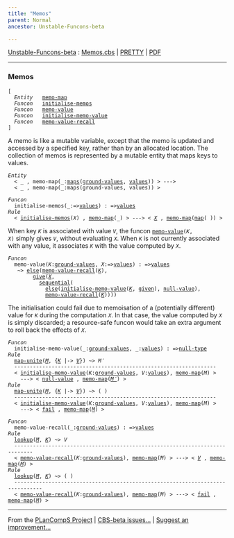 ```yaml
---
title: "Memos"
parent: Normal
ancestor: Unstable-Funcons-beta

---
```


[Unstable-Funcons-beta] : [Memos.cbs] \| [PRETTY] \| [PDF]


----
### Memos
<div class="highlighter-rouge"><pre class="highlight"><code>[
  <i class="keyword">Entity</i>   <span class="name"><a href="#Name_memo-map">memo-map</a></span>
  <i class="keyword">Funcon</i>   <span class="name"><a href="#Name_initialise-memos">initialise-memos</a></span>
  <i class="keyword">Funcon</i>   <span class="name"><a href="#Name_memo-value">memo-value</a></span>
  <i class="keyword">Funcon</i>   <span class="name"><a href="#Name_initialise-memo-value">initialise-memo-value</a></span>
  <i class="keyword">Funcon</i>   <span class="name"><a href="#Name_memo-value-recall">memo-value-recall</a></span>
]</code></pre></div>


A memo is like a mutable variable, except that the memo is updated and
accessed by a specified key, rather than by an allocated location. The
collection of memos is represented by a mutable entity that maps keys
to values.

<div class="highlighter-rouge"><pre class="highlight"><code><i class="keyword">Entity</i> 
  < _ , <span class="ent-name"><span id="Name_memo-map">memo-map</span></span>(_:<span class="name"><a href="../../../../Funcons-beta/Values/Composite/Maps/index.html#Name_maps">maps</a></span>(<span class="name"><a href="../../../../Funcons-beta/Values/Value-Types/index.html#Name_ground-values">ground-values</a></span>, <span class="name"><a href="../../../../Funcons-beta/Values/Value-Types/index.html#Name_values">values</a></span>)) > --->
  < _ , <span class="ent-name">memo-map</span>(_:<span class="name">maps</span>(<span class="name">ground-values</span>, <span class="name">values</span>)) ></code></pre></div>

<div class="highlighter-rouge"><pre class="highlight"><code><i class="keyword">Funcon</i>
  <span class="name"><span id="Name_initialise-memos">initialise-memos</span></span>(_:=><span class="name"><a href="../../../../Funcons-beta/Values/Value-Types/index.html#Name_values">values</a></span>) : =><span class="name"><a href="../../../../Funcons-beta/Values/Value-Types/index.html#Name_values">values</a></span>
<i class="keyword">Rule</i>
  < <span class="name"><a href="#Name_initialise-memos">initialise-memos</a></span>(<span id="Variable102_X"><i class="var">X</i></span>) , <span class="ent-name"><a href="#Name_memo-map">memo-map</a></span>(_) > ---> < <a href="#Variable102_X"><i class="var">X</i></a> , <span class="ent-name"><a href="#Name_memo-map">memo-map</a></span>(<span class="name"><a href="../../../../Funcons-beta/Values/Composite/Maps/index.html#Name_map">map</a></span>( )) ></code></pre></div>


When key <code><i class="var">K</i></code> is associated with value <code><i class="var">V</i></code>, the funcon <code><span class="name"><a href="#Name_memo-value">memo-value</a></span>(<i class="var">K</i>, <i class="var">X</i>)</code>
simply gives <code><i class="var">V</i></code>, without evaluating <code><i class="var">X</i></code>. When <code><i class="var">K</i></code> is not currently
associated with any value, it associates <code><i class="var">K</i></code> with the value computed
by <code><i class="var">X</i></code>.

<div class="highlighter-rouge"><pre class="highlight"><code><i class="keyword">Funcon</i>
  <span class="name"><span id="Name_memo-value">memo-value</span></span>(<span id="Variable279_K"><i class="var">K</i></span>:<span class="name"><a href="../../../../Funcons-beta/Values/Value-Types/index.html#Name_ground-values">ground-values</a></span>, <span id="Variable288_X"><i class="var">X</i></span>:=><span class="name"><a href="../../../../Funcons-beta/Values/Value-Types/index.html#Name_values">values</a></span>) : =><span class="name"><a href="../../../../Funcons-beta/Values/Value-Types/index.html#Name_values">values</a></span>
   ~> <span class="name"><a href="../../../../Funcons-beta/Computations/Abnormal/Failing/index.html#Name_else">else</a></span>(<span class="name"><a href="#Name_memo-value-recall">memo-value-recall</a></span>(<a href="#Variable279_K"><i class="var">K</i></a>),
        <span class="name"><a href="../../../../Funcons-beta/Computations/Normal/Giving/index.html#Name_give">give</a></span>(<a href="#Variable288_X"><i class="var">X</i></a>,
          <span class="name"><a href="../../../../Funcons-beta/Computations/Normal/Flowing/index.html#Name_sequential">sequential</a></span>(
            <span class="name"><a href="../../../../Funcons-beta/Computations/Abnormal/Failing/index.html#Name_else">else</a></span>(<span class="name"><a href="#Name_initialise-memo-value">initialise-memo-value</a></span>(<a href="#Variable279_K"><i class="var">K</i></a>, <span class="name"><a href="../../../../Funcons-beta/Computations/Normal/Giving/index.html#Name_given">given</a></span>), <span class="name"><a href="../../../../Funcons-beta/Values/Primitive/Null/index.html#Name_null-value">null-value</a></span>),
            <span class="name"><a href="#Name_memo-value-recall">memo-value-recall</a></span>(<a href="#Variable279_K"><i class="var">K</i></a>))))</code></pre></div>


The initialisation could fail due to memoisation of a (potentially
different) value for <code><i class="var">K</i></code> during the computation <code><i class="var">X</i></code>. In that case,
the value computed by <code><i class="var">X</i></code> is simply discarded; a resource-safe
funcon would take an extra argument to roll back the effects of <code><i class="var">X</i></code>.

<div class="highlighter-rouge"><pre class="highlight"><code><i class="keyword">Funcon</i>
  <span class="name"><span id="Name_initialise-memo-value">initialise-memo-value</span></span>(_:<span class="name"><a href="../../../../Funcons-beta/Values/Value-Types/index.html#Name_ground-values">ground-values</a></span>, _:<span class="name"><a href="../../../../Funcons-beta/Values/Value-Types/index.html#Name_values">values</a></span>) : =><span class="name"><a href="../../../../Funcons-beta/Values/Primitive/Null/index.html#Name_null-type">null-type</a></span>
<i class="keyword">Rule</i>
  <span class="name"><a href="../../../../Funcons-beta/Values/Composite/Maps/index.html#Name_map-unite">map-unite</a></span>(<a href="#Variable542_M"><i class="var">M</i></a>, {<a href="#Variable518_K"><i class="var">K</i></a> |-> <a href="#Variable526_V"><i class="var">V</i></a>}) ~> <span id="Variable506_M'"><i class="var">M&prime;</i></span>
  -----------------------------------------------------------------
  < <span class="name"><a href="#Name_initialise-memo-value">initialise-memo-value</a></span>(<span id="Variable518_K"><i class="var">K</i></span>:<span class="name"><a href="../../../../Funcons-beta/Values/Value-Types/index.html#Name_ground-values">ground-values</a></span>, <span id="Variable526_V"><i class="var">V</i></span>:<span class="name"><a href="../../../../Funcons-beta/Values/Value-Types/index.html#Name_values">values</a></span>), <span class="ent-name"><a href="#Name_memo-map">memo-map</a></span>(<span id="Variable542_M"><i class="var">M</i></span>) >
    ---> < <span class="name"><a href="../../../../Funcons-beta/Values/Primitive/Null/index.html#Name_null-value">null-value</a></span> , <span class="ent-name"><a href="#Name_memo-map">memo-map</a></span>(<a href="#Variable506_M'"><i class="var">M&prime;</i></a>) >
<i class="keyword">Rule</i>
  <span class="name"><a href="../../../../Funcons-beta/Values/Composite/Maps/index.html#Name_map-unite">map-unite</a></span>(<a href="#Variable644_M"><i class="var">M</i></a>, {<a href="#Variable620_K"><i class="var">K</i></a> |-> <a href="#Variable628_V"><i class="var">V</i></a>}) ~> ( )
  -----------------------------------------------------------------
  < <span class="name"><a href="#Name_initialise-memo-value">initialise-memo-value</a></span>(<span id="Variable620_K"><i class="var">K</i></span>:<span class="name"><a href="../../../../Funcons-beta/Values/Value-Types/index.html#Name_ground-values">ground-values</a></span>, <span id="Variable628_V"><i class="var">V</i></span>:<span class="name"><a href="../../../../Funcons-beta/Values/Value-Types/index.html#Name_values">values</a></span>), <span class="ent-name"><a href="#Name_memo-map">memo-map</a></span>(<span id="Variable644_M"><i class="var">M</i></span>) >
    ---> < <span class="name"><a href="../../../../Funcons-beta/Computations/Abnormal/Failing/index.html#Name_fail">fail</a></span> , <span class="ent-name"><a href="#Name_memo-map">memo-map</a></span>(<a href="#Variable644_M"><i class="var">M</i></a>) ></code></pre></div>

<div class="highlighter-rouge"><pre class="highlight"><code><i class="keyword">Funcon</i>
  <span class="name"><span id="Name_memo-value-recall">memo-value-recall</span></span>(_:<span class="name"><a href="../../../../Funcons-beta/Values/Value-Types/index.html#Name_ground-values">ground-values</a></span>) : =><span class="name"><a href="../../../../Funcons-beta/Values/Value-Types/index.html#Name_values">values</a></span>
<i class="keyword">Rule</i>
  <span class="name"><a href="../../../../Funcons-beta/Values/Composite/Maps/index.html#Name_lookup">lookup</a></span>(<a href="#Variable747_M"><i class="var">M</i></a>, <a href="#Variable732_K"><i class="var">K</i></a>) ~> <span id="Variable720_V"><i class="var">V</i></span>
  ----------------------------------------------------------------------------
  < <span class="name"><a href="#Name_memo-value-recall">memo-value-recall</a></span>(<span id="Variable732_K"><i class="var">K</i></span>:<span class="name"><a href="../../../../Funcons-beta/Values/Value-Types/index.html#Name_ground-values">ground-values</a></span>), <span class="ent-name"><a href="#Name_memo-map">memo-map</a></span>(<span id="Variable747_M"><i class="var">M</i></span>) > ---> < <a href="#Variable720_V"><i class="var">V</i></a> , <span class="ent-name"><a href="#Name_memo-map">memo-map</a></span>(<a href="#Variable747_M"><i class="var">M</i></a>) >
<i class="keyword">Rule</i>
  <span class="name"><a href="../../../../Funcons-beta/Values/Composite/Maps/index.html#Name_lookup">lookup</a></span>(<a href="#Variable832_M"><i class="var">M</i></a>, <a href="#Variable817_K"><i class="var">K</i></a>) ~> ( )
  -------------------------------------------------------------------------------
  < <span class="name"><a href="#Name_memo-value-recall">memo-value-recall</a></span>(<span id="Variable817_K"><i class="var">K</i></span>:<span class="name"><a href="../../../../Funcons-beta/Values/Value-Types/index.html#Name_ground-values">ground-values</a></span>), <span class="ent-name"><a href="#Name_memo-map">memo-map</a></span>(<span id="Variable832_M"><i class="var">M</i></span>) > ---> < <span class="name"><a href="../../../../Funcons-beta/Computations/Abnormal/Failing/index.html#Name_fail">fail</a></span> , <span class="ent-name"><a href="#Name_memo-map">memo-map</a></span>(<a href="#Variable832_M"><i class="var">M</i></a>) ></code></pre></div>



[Funcons-beta]: /CBS-beta/docs/Funcons-beta
  "FUNCONS-BETA"
[Unstable-Funcons-beta]: /CBS-beta/docs/Unstable-Funcons-beta
  "UNSTABLE-FUNCONS-BETA"
[Languages-beta]: /CBS-beta/docs/Languages-beta
  "LANGUAGES-BETA"
[Unstable-Languages-beta]: /CBS-beta/docs/Unstable-Languages-beta
  "UNSTABLE-LANGUAGES-BETA"
[CBS-beta]: /CBS-beta
  "CBS-BETA"
[Memos.cbs]: https://github.com/plancomps/CBS-beta/blob/master/Unstable-Funcons-beta/Computations/Normal/Memos/Memos.cbs
  "CBS SOURCE FILE ON GITHUB"
[PLAIN]: /CBS-beta/docs/Unstable-Funcons-beta/Computations/Normal/Memos
  "CBS SOURCE WEB PAGE"
[PRETTY]: /CBS-beta/math/Unstable-Funcons-beta/Computations/Normal/Memos
  "CBS-KATEX WEB PAGE"
[PDF]: /CBS-beta/math/Unstable-Funcons-beta/Computations/Normal/Memos/Memos.pdf
  "CBS-LATEX PDF FILE"
[PLanCompS Project]: https://plancomps.github.io
  "PROGRAMMING LANGUAGE COMPONENTS AND SPECIFICATIONS PROJECT HOME PAGE"

____

From the [PLanCompS Project] | [CBS-beta issues...] | [Suggest an improvement...]

[CBS-beta issues...]: https://github.com/plancomps/CBS-beta/issues
   "CBS-BETA ISSUE REPORTS ON GITHUB"
 [Suggest an improvement...]: mailto:plancomps@gmail.com?Subject=CBS-beta%20-%20comment&Body=Re%3A%20CBS-beta%20specification%20at%20Computations/Normal/Memos/Memos.cbs%0A%0AComment/Query/Issue/Suggestion%3A%0A%0A%0ASignature%3A%0A
   "GENERATE AN EMAIL TEMPLATE"
